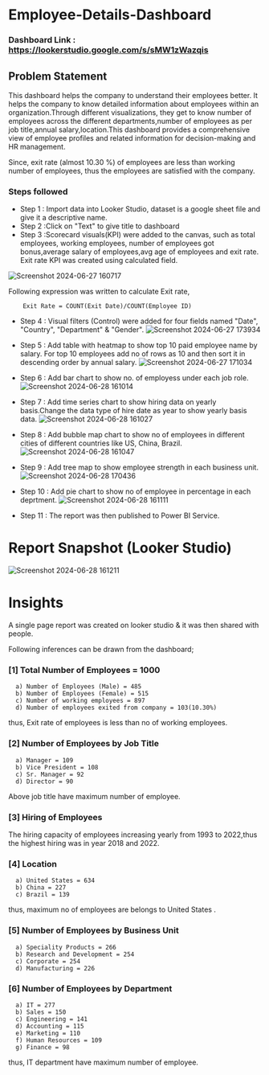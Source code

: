 # Employee-Details-Dashboard

### Dashboard Link : https://lookerstudio.google.com/s/sMW1zWazqis

## Problem Statement

This dashboard helps the company to understand their employees better. It helps the company to know detailed information about employees within an organization.Through different visualizations, they get to know number of employees across the different departments,number of employees as per job title,annual salary,location.This dashboard provides a comprehensive view of employee profiles and related information for decision-making and HR management.

Since, exit rate (almost 10.30 %) of employees are less than working number of employees, thus the employees are satisfied with the company. 




### Steps followed 

- Step 1 : Import data into Looker Studio, dataset is a google sheet file and give it a descriptive name.
- Step 2 :Click on "Text" to give title to dashboard
- Step 3 :Scorecard visuals(KPI) were added to the canvas, such as total employees, working employees, number of employees got bonus,average salary of employees,avg age of employees and exit rate.
         Exit rate KPI was created using calculated field.

![Screenshot 2024-06-27 160717](https://github.com/Smitamane25/Smitamane25/assets/171058471/d1d36a43-3cc7-471c-96c2-e70450d41620)

  Following expression was written to calculate Exit rate,
        
        Exit Rate = COUNT(Exit Date)/COUNT(Employee ID)

- Step 4 :  Visual filters (Control) were added for four fields named "Date", "Country", "Department" & "Gender".
![Screenshot 2024-06-27 173934](https://github.com/Smitamane25/Smitamane25/assets/171058471/c557102b-2cdf-4034-8550-b12a021affc4)
- Step 5 : Add table with heatmap to show top 10 paid employee name by salary. For top 10 employees add no of rows as 10 and then sort it in descending order by annual salary.
![Screenshot 2024-06-27 171034](https://github.com/Smitamane25/Smitamane25/assets/171058471/36eacb83-c15d-4fdb-b762-649007171c7d)

- Step 6 : Add bar chart to show no. of employess under each job role.
![Screenshot 2024-06-28 161014](https://github.com/Smitamane25/Smitamane25/assets/171058471/cd5da1ea-069f-4469-b181-3f43143e24dd)
- Step 7 :  Add time series chart to show hiring data on yearly basis.Change the data type of hire date as year to show yearly basis data.
![Screenshot 2024-06-28 161027](https://github.com/Smitamane25/Smitamane25/assets/171058471/55ff45e6-9d73-4414-b170-ee99f9a13be3)
- Step 8 : Add bubble map chart to show no of employees in different cities of different countries like US, China, Brazil.
![Screenshot 2024-06-28 161047](https://github.com/Smitamane25/Smitamane25/assets/171058471/72c61a6a-dcb2-4587-a852-8876e5edd45c)

- Step 9 : Add tree map to show employee strength in each business unit.
![Screenshot 2024-06-28 170436](https://github.com/Smitamane25/Smitamane25/assets/171058471/afac09cd-f7d0-4177-9c10-3f502b1fd130)
           
- Step 10 : Add pie chart to show no of employee in percentage in each deprtment.
![Screenshot 2024-06-28 161111](https://github.com/Smitamane25/Smitamane25/assets/171058471/986baab9-9b26-4db8-afc1-58f345ace4d9)
 
 - Step 11 : The report was then published to Power BI Service.
 
 # Report Snapshot (Looker Studio)

 
![Screenshot 2024-06-28 161211](https://github.com/Smitamane25/Smitamane25/assets/171058471/f0782d50-d0f1-42bd-8a50-830800799dc5)

# Insights

A single page report was created on looker studio & it was then shared with people.

Following inferences can be drawn from the dashboard;

### [1] Total Number of Employees = 1000

      a) Number of Employees (Male) = 485 
      b) Number of Employees (Female) = 515
      c) Number of working employees = 897
      d) Number of employees exited from company = 103(10.30%)
thus, Exit rate of employees is less than no of working employees.
           
  
  ### [2] Number of Employees by Job Title
  
      a) Manager = 109
      b) Vice President = 108
      c) Sr. Manager = 92
      d) Director = 90
Above job title have maximum number of employee.

 ### [3] Hiring of Employees
 
 The hiring capacity of employees increasing yearly from 1993 to 2022,thus the highest hiring was in year 2018 and 2022.


 ### [4] Location

      a) United States = 634
      b) China = 227
      c) Brazil = 139
thus, maximum no of employees are belongs to United States .

### [5] Number of Employees by Business Unit
  
      a) Speciality Products = 266
      b) Research and Development = 254
      c) Corporate = 254
      d) Manufacturing = 226

### [6] Number of Employees by Department
  
      a) IT = 277
      b) Sales = 150
      c) Engineering = 141
      d) Accounting = 115
      e) Marketing = 110
      f) Human Resources = 109
      g) Finance = 98
thus, IT department have maximum number of employee.
